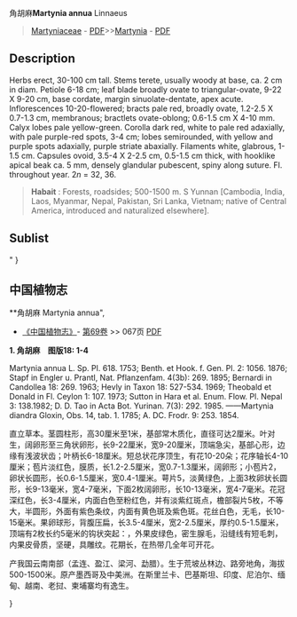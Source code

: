角胡麻**Martynia annua** Linnaeus

> [Martyniaceae](http://www.iplant.cn/info/Martyniaceae?t=foc) - [PDF](http://www.iplant.cn/foc/pdf/Martyniaceae.pdf)>>[Martynia](http://www.iplant.cn/info/Martynia?t=foc) - [PDF](http://www.iplant.cn/foc/pdf/Martynia.pdf)

## Description

Herbs erect, 30-100 cm tall. Stems terete, usually woody at base, ca. 2 cm in diam. Petiole 6-18 cm; leaf blade broadly ovate to triangular-ovate, 9-22 X 9-20 cm, base cordate, margin sinuolate-dentate, apex acute. Inflorescences 10-20-flowered; bracts pale red, broadly ovate, 1.2-2.5 X 0.7-1.3 cm, membranous; bractlets ovate-oblong; 0.6-1.5 cm X 4-10 mm. Calyx lobes pale yellow-green. Corolla dark red, white to pale red adaxially, with pale purple-red spots, 3-4 cm; lobes semirounded, with yellow and purple spots adaxially, purple striate abaxially. Filaments white, glabrous, 1-1.5 cm. Capsules ovoid, 3.5-4 X 2-2.5 cm, 0.5-1.5 cm thick, with hooklike apical beak ca. 5 mm, densely glandular pubescent, spiny along suture. Fl. throughout year. 2*n* = 32, 36.

> **Habait** : 
> Forests, roadsides; 500-1500 m. S Yunnan [Cambodia, India, Laos, Myanmar, Nepal, Pakistan, Sri Lanka, Vietnam; native of Central America, introduced and naturalized elsewhere].

## Sublist
"
}
## 中国植物志

**角胡麻 Martynia annua",

* [《中国植物志》](http://www.iplant.cn/frps)- [第69卷](http://www.iplant.cn/frps/vol/69) >> 067页 [PDF](http://www.iplant.cn/frps/pdf/69/067.pdf)

**1. 角胡麻　图版18: 1-4**

Martynia annua L. Sp. Pl. 618. 1753; Benth. et Hook. f. Gen. Pl. 2: 1056. 1876; Stapf in Engler u. Prantl, Nat. Pflanzenfam. 4(3b): 269. 1895; Bernardi in Candollea 18: 269. 1963; Hevly in Taxon 18: 527-534. 1969; Theobald et Donald in Fl. Ceylon 1: 107. 1973; Sutton in Hara et al. Enum. Flow. Pl. Nepal 3: 138.1982; D. D. Tao in Acta Bot. Yurinan. 7(3): 292. 1985. ——Martynia diandra Gloxin, Obs. 14, tab. 1. 1785; A. DC. Frodr. 9: 253. 1854.

直立草本。茎圆柱形，高30厘米至1米，基部常木质化，直径可达2厘米。叶对生，阔卵形至三角状卵形，长9-22厘米，宽9-20厘米，顶端急尖，基部心形，边缘有浅波状齿；叶柄长6-18厘米。短总状花序顶生，有花10-20朵；花序轴长4-10厘米；苞片淡红色，膜质，长1.2-2.5厘米，宽0.7-1.3厘米，阔卵形；小苞片2，卵状长圆形，长0.6-1.5厘米，宽0.4-1厘米。萼片5，淡黄绿色，上面3枚卵状长圆形，长9-13毫米，宽4-7毫米，下面2枚阔卵形，长10-13毫米，宽4-7毫米。花冠深红色，长3-4厘米，内面白色至粉红色，并有淡紫红斑点，檐部裂片5枚，不等大，半圆形，外面有紫色条纹，内面有黄色斑及紫色斑。花丝白色，无毛，长10-15毫米。果卵球形，背腹压扁，长3.5-4厘米，宽2-2.5厘米，厚约0.5-1.5厘米，顶端有2枚长约5毫米的钩状突起：，外果皮绿色，密生腺毛，沿缝线有短毛刺，内果皮骨质，坚硬，具雕纹。花期长，在热带几全年可开花。

产我国云南南部（孟连、盈江、梁河、勐腊）。生于荒坡丛林边、路旁地角，海拔500-1500米。原产墨西哥及中美洲。在斯里兰卡、巴基斯坦、印度、尼泊尔、缅甸、越南、老挝、柬埔寨均有逸生。

}
